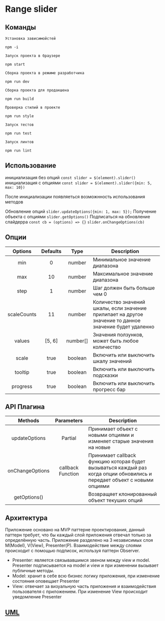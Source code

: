 # Range slider

## Команды
    Установка зависимойстей
```
npm -i
```
    Запуск проекта в браузере
```
npm start
```
    Сборка проекта в режиме разработчика
```
npm run dev
```
    Сборка проекта для продакшена
```
npm run build
```
    Проверка стилий в проекте
```
npm run style
```
    Запуск тестов
```
npm run test
```
    Запуск линтов
```
npm run lint
```
## Использование
инициализация без опций
```const slider = $(element).slider()```
инициализация с опциями
```const slider = $(element).slider({min: 5, max: 10})```

После инициализации появляеться возможнность использования методов

Обновление опций
```slider.updateOptions({min: 1, max: 5});```
Получение объекта с опциями
```slider.getOptions()```
Подписаться на обновление слайдерра
```const cb = (options) => {}```
```slider.onChangeOptions(cb)```

## Опции
| Options       | Defaults    | Type     | Description   |
|:-------------:|    :-----:  | :------: | ----------- |
| min           | 0           | number   | Минимальное значение диапазона  |
| max           | 10          | number   | Максимальное значение диапазона |
| step          | 1           | number   | Шаг должен быть больше чем 0 |
| scaleCounts   | 11          | number   | Количество значений шкалы, если значение прилипает на другое значение то данное значение будет удаленно |
| values        | [5, 6]      | number[] | Значения ползунков, может быть любое количество |
| scale         | true        | boolean  | Включить или выключить шкалу значений |
| tooltip       | true        | boolean  | Включить или выключить подсказки |
| progress      | true        | boolean  | Включить или выключить прогресс бар  |



## API Плагина

| Methods       | Parameters| Description   |
|:-------------:|    :-----:  | ----------- |
|updateOptions  | Partial<IOptions> |Принимает объект с новыми опциями и изменяет старые значения на новые |
|onChangeOptions| callback Function | Принимает callback функцию которая будет вызываться каждый раз когда опции обновились и передает объект с новыми опциями|
|getOptions() |    | Возвращяет клонированный объект текуших опций|

## Архитектура
Приложение основано на MVP паттерне проектирования, данный паттерн требует, что бы каждый слой приложения отвечал только за определённую часть. Приложение разделено на 3 независимых слоя M(Model), V(View), Presenter(P).  Взаимодействие между слоями происходит с помощью подписок, используя паттерн Observer.

- Presenter: является связывавшимся звеном между view и model. Presenter подписывается на model и view и при изменении вызывает публичные методы. 
- Model: хранит в себе всю бизнес логику приложения, при изменение состояния оповещает Presenter 
- View: отвечает за визуальную часть приложения и взаимодействия пользователя с приложением. При изменение View происходит уведомление  Presenter


## [UML](https://is.gd/PXRHpg)
 
